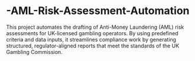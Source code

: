 # -AML-Risk-Assessment-Automation
This project automates the drafting of Anti-Money Laundering (AML) risk assessments for UK-licensed gambling operators. By using predefined criteria and data inputs, it streamlines compliance work by generating structured, regulator-aligned reports that meet the standards of the UK Gambling Commission.
